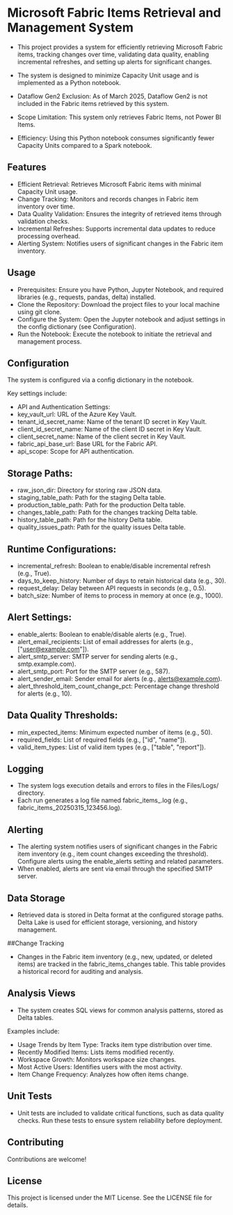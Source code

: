 # Microsoft Fabric Items Retrieval and Management System
- This project provides a system for efficiently retrieving Microsoft Fabric items, tracking changes over time, validating data quality, enabling incremental refreshes, and setting up alerts for significant changes. 
- The system is designed to minimize Capacity Unit usage and is implemented as a Python notebook.


- Dataflow Gen2 Exclusion: As of March 2025, Dataflow Gen2 is not included in the Fabric items retrieved by this system.
- Scope Limitation: This system only retrieves Fabric Items, not Power BI Items.
- Efficiency: Using this Python notebook consumes significantly fewer Capacity Units compared to a Spark notebook.

## Features
- Efficient Retrieval: Retrieves Microsoft Fabric items with minimal Capacity Unit usage.
- Change Tracking: Monitors and records changes in Fabric item inventory over time.
- Data Quality Validation: Ensures the integrity of retrieved items through validation checks.
- Incremental Refreshes: Supports incremental data updates to reduce processing overhead.
- Alerting System: Notifies users of significant changes in the Fabric item inventory.

## Usage

- Prerequisites: Ensure you have Python, Jupyter Notebook, and required libraries (e.g., requests, pandas, delta) installed.
- Clone the Repository: Download the project files to your local machine using git clone.
- Configure the System: Open the Jupyter notebook and adjust settings in the config dictionary (see Configuration).
- Run the Notebook: Execute the notebook to initiate the retrieval and management process.

## Configuration
The system is configured via a config dictionary in the notebook. 

Key settings include:

- API and Authentication Settings:
- key_vault_url: URL of the Azure Key Vault.
- tenant_id_secret_name: Name of the tenant ID secret in Key Vault.
- client_id_secret_name: Name of the client ID secret in Key Vault.
- client_secret_name: Name of the client secret in Key Vault.
- fabric_api_base_url: Base URL for the Fabric API.
- api_scope: Scope for API authentication.

## Storage Paths:
- raw_json_dir: Directory for storing raw JSON data.
- staging_table_path: Path for the staging Delta table.
- production_table_path: Path for the production Delta table.
- changes_table_path: Path for the changes tracking Delta table.
- history_table_path: Path for the history Delta table.
- quality_issues_path: Path for the quality issues Delta table.

## Runtime Configurations:
- incremental_refresh: Boolean to enable/disable incremental refresh (e.g., True).
- days_to_keep_history: Number of days to retain historical data (e.g., 30).
- request_delay: Delay between API requests in seconds (e.g., 0.5).
- batch_size: Number of items to process in memory at once (e.g., 1000).

## Alert Settings:
- enable_alerts: Boolean to enable/disable alerts (e.g., True).
- alert_email_recipients: List of email addresses for alerts (e.g., ["user@example.com"]).
- alert_smtp_server: SMTP server for sending alerts (e.g., smtp.example.com).
- alert_smtp_port: Port for the SMTP server (e.g., 587).
- alert_sender_email: Sender email for alerts (e.g., alerts@example.com).
- alert_threshold_item_count_change_pct: Percentage change threshold for alerts (e.g., 10).

## Data Quality Thresholds:
- min_expected_items: Minimum expected number of items (e.g., 50).
- required_fields: List of required fields (e.g., ["id", "name"]).
- valid_item_types: List of valid item types (e.g., ["table", "report"]).

## Logging
- The system logs execution details and errors to files in the Files/Logs/ directory. 
- Each run generates a log file named fabric_items_<timestamp>.log (e.g., fabric_items_20250315_123456.log).

## Alerting
-  The alerting system notifies users of significant changes in the Fabric item inventory (e.g., item count changes exceeding the threshold). Configure alerts using the enable_alerts setting and related parameters.
-  When enabled, alerts are sent via email through the specified SMTP server.

## Data Storage
- Retrieved data is stored in Delta format at the configured storage paths. Delta Lake is used for efficient storage, versioning, and history management.

##Change Tracking
- Changes in the Fabric item inventory (e.g., new, updated, or deleted items) are tracked in the fabric_items_changes table. This table provides a historical record for auditing and analysis.

## Analysis Views
- The system creates SQL views for common analysis patterns, stored as Delta tables.

Examples include:
- Usage Trends by Item Type: Tracks item type distribution over time.
- Recently Modified Items: Lists items modified recently.
- Workspace Growth: Monitors workspace size changes.
- Most Active Users: Identifies users with the most activity.
- Item Change Frequency: Analyzes how often items change.

## Unit Tests
- Unit tests are included to validate critical functions, such as data quality checks. Run these tests to ensure system reliability before deployment.

## Contributing
Contributions are welcome!

## License
This project is licensed under the MIT License. See the LICENSE file for details.
